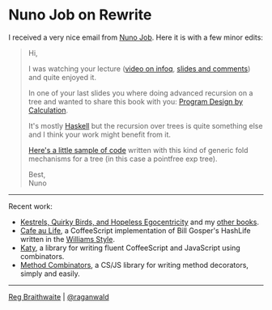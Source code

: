 Nuno Job on Rewrite
===

I received a very nice email from [Nuno Job](http://github.com/dscape). Here it is with a few minor edits:

> Hi,  
>  
> I was watching your lecture ([video on infoq](http://www.infoq.com/presentations/braithwaite-rewrite-ruby), [slides and comments](http://github.com/raganwald/presentation_decks/tree/master/rubyfringe "rubyfringe at master from raganwald's presentation_decks &mdash; GitHub")) and quite enjoyed it.  
>  
> In one of your last slides you where doing advanced recursion on a tree and wanted to share this book with you: [Program Design by Calculation](http://www.di.uminho.pt/~jno/ps/pdbc_fm.pdf "PDF Download").  
>  
> It's mostly [Haskell](http://www.haskell.org/ "Haskell - HaskellWiki") but the recursion over trees is quite something else and I think your work might benefit from it.  
>  
> [Here's a little sample of code](http://github.com/dscape/pointfreeexprsimplication/tree/master/ExpTree.hs "ExpTree.hs at master from dscape's pointfreeexprsimplication &mdash; GitHub") written with this kind of generic fold mechanisms for a tree (in this case a pointfree exp tree).  
>  
> Best,  
> Nuno

---

Recent work:

* [Kestrels, Quirky Birds, and Hopeless Egocentricity](http://leanpub.com/combinators) and my [other books](http://leanpub.com/u/raganwald).
* [Cafe au Life](http://recursiveuniver.se), a CoffeeScript implementation of Bill Gosper's HashLife written in the [Williams Style](https://github.com/raganwald/homoiconic/blob/master/2011/11/COMEFROM.md).
* [Katy](http://github.com/raganwald/Katy), a library for writing fluent CoffeeScript and JavaScript using combinators.
* [Method Combinators](https://github.com/raganwald/method-combinators), a CS/JS library for writing method decorators, simply and easily. 

---

[Reg Braithwaite](http://braythwayt.com) | [@raganwald](http://twitter.com/raganwald)